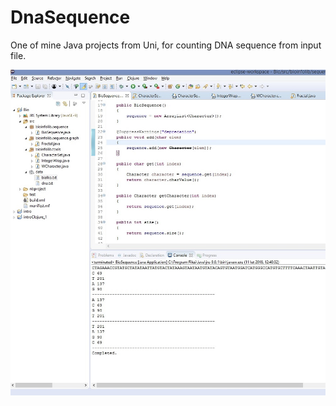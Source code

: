 # DnaSequence

One of mine Java projects from Uni, for counting DNA sequence from input file.

![](BioSequence.jpg)
